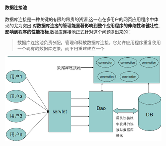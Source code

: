 #### 数据连接池

数据库连接是一种关键的有限的昂贵的资源,这一点在多用户的网页应用程序中体现的尤为突出.**对数据库连接的管理能显著影响到整个应用程序的伸缩性和健壮性,影响到程序的性能指标**.数据库连接池正式针对这个问题提出来的：

> 数据库连接池负责分配，管理和释放数据库连接，它允许应用程序重复使用一个现有的数据库连接，而不用重建建立一个

![](/assets/下载.png)


